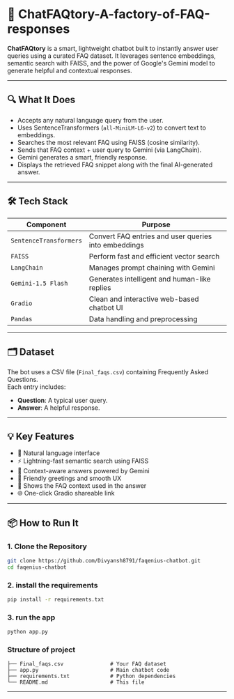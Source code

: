 # 🤖 ChatFAQtory-A-factory-of-FAQ-responses

**ChatFAQtory** is a smart, lightweight chatbot built to instantly answer user queries using a curated FAQ dataset. It leverages sentence embeddings, semantic search with FAISS, and the power of Google's Gemini model to generate helpful and contextual responses.

---

## 🔍 What It Does

- Accepts any natural language query from the user.
- Uses SentenceTransformers (`all-MiniLM-L6-v2`) to convert text to embeddings.
- Searches the most relevant FAQ using FAISS (cosine similarity).
- Sends that FAQ context + user query to Gemini (via LangChain).
- Gemini generates a smart, friendly response.
- Displays the retrieved FAQ snippet along with the final AI-generated answer.

---

## 🛠️ Tech Stack

| Component              | Purpose                                      |
|------------------------|----------------------------------------------|
| `SentenceTransformers` | Convert FAQ entries and user queries into embeddings |
| `FAISS`                | Perform fast and efficient vector search      |
| `LangChain`            | Manages prompt chaining with Gemini           |
| `Gemini-1.5 Flash`     | Generates intelligent and human-like replies  |
| `Gradio`               | Clean and interactive web-based chatbot UI    |
| `Pandas`               | Data handling and preprocessing               |

---

## 🗂️ Dataset

The bot uses a CSV file (`Final_faqs.csv`) containing Frequently Asked Questions.  
Each entry includes:
- **Question**: A typical user query.
- **Answer**: A helpful response.

---

## 💡 Key Features

- 💬 Natural language interface
- ⚡ Lightning-fast semantic search using FAISS
- 🧠 Context-aware answers powered by Gemini
- 🤝 Friendly greetings and smooth UX
- 📄 Shows the FAQ context used in the answer
- 🌐 One-click Gradio shareable link

---

## 📦 How to Run It

### 1. Clone the Repository

```bash
git clone https://github.com/Divyansh8791/faqenius-chatbot.git
cd faqenius-chatbot
```
### 2. install the requirements
```bash
pip install -r requirements.txt
```
### 3. run the app
```bash
python app.py
```

### Structure of project 
```
├── Final_faqs.csv               # Your FAQ dataset
├── app.py                       # Main chatbot code
├── requirements.txt             # Python dependencies
└── README.md                    # This file
```
---
